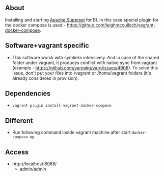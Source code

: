 ## About

Installing and starting [Apache Superset](https://github.com/apache/incubator-superset) for BI. In this case special plugin for the docker compose is used - https://github.com/leighmcculloch/vagrant-docker-compose.

## Software+vagrant specific

* This software worsk with symlinks intensively. And in case of the shared folder under vagrant, it produces conflict with native sync from vagrant (example - https://github.com/yarnpkg/yarn/issues/4908). To solve this issue, don't put your files into /vagrant or /home/vagrant folders (it's already considered in provision).

## Dependencies

* ```vagrant plugin install vagrant-docker-compose```

## Different

* Run following command inside vagrant machine after start ```docker-compose up```


## Access

* http://localhost:8088/
    - admin/admin
